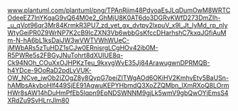 www.plantuml.com/plantuml/png/TPAnRjim48PdyoaEsJLqDumOwM8WRTCOdeeEZ7InYKgaG9vQ64M0e2_GhMjU8K0AT6do3DGRvKWfD273DmZIh-_u_qVot96qr3Mr84KrmkR3PU7_zd_yet_gx_dvtpy2lxpuV_x9l_Jt_IyMd_rp_nlyWtyGeiPR0Z9WrNP7K2cB9IcZXN3Vb6wbbGsKfccDHarhshC7kxqJGfiAuMm-N-hA6bL1ksDaiJW3wVWTVWhWUeC-jMWbARs5zTuHDZ1sCJw0ERnisrgLCgHOv42ib0M-R5PWRe5s2FBGyJNuTohrt8dXUIUE8q-Ck94NOh_COuXxOJHPKzTeu_9kxygWvE35Jj84ArawugwnDPRMQB-h4YDce-9OoRaD2pdLyVUK-OW_NCve_iwOb2jZOgZ8y8QypG7peiZITWgAOd6OKiHV2KmhvEtv5BaUSn-hAMbsAkyboHlf449SjEE91AgwuKEPYHbmdQ3XoZZQMbn_lXmRXoQ8LOrmHWr8sAW14hDuHmPfEb5Iqpn9EpNDSWNNM9gjLk5wmV9gbQwOYjEmsS4XRdZu9SvHLrrJlm80
